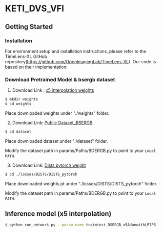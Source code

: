 # KETI_DVS_VFI

## Getting Started
### Installation
For environment setup and installation instructions, please refer to the TimeLens-XL GitHub repository(https://github.com/OpenImagingLab/TimeLens-XL).
Our code is based on their implementation.

### Download Pretrained Model & bsergb dataset
1. Download Link : [x5 interpolation weights](https://drive.google.com/file/d/11HxbvZ2_VmQZhHHXv7shCWhM75Y8pZj2/view?usp=sharing)
```bash
$ mkdir weights
$ cd weights
```
Place downloaded weights under "./weights" folder.

2. Download Link: [Public Dataset_BSERGB]()

 ```bash
$ cd dataset
```
Place downloaded dataset under "./dataset" folder.

Modify the dataset path in params/Paths/BDERGB.py to point to your ```Local PATH```.

3. Download Link: [Dists pytorch weight](https://github.com/dingkeyan93/DISTS/blob/master/DISTS_pytorch/weights.pt)
```bash
$ cd ./losses/DISTS/DISTS_pytorch
```
Place downloaded weights.pt under "./losses/DISTS/DISTS_pytorch" folder.

Modify the dataset path in params/Paths/BDERGB.py to point to your ```Local PATH```.

## Inference model (x5 interpolation)
```bash
$ python run_network.py --param_name traintest_BSERGB_x5AdamwithLPIPS --model_name Expv8_large --model_pretrained <pretrained_model_weight path> --skip_training
```




